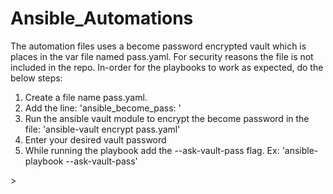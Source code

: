 # Ansible_Automations
 The automation files uses a become password encrypted vault which is places in the var file named pass.yaml. 
 For security reasons the file is not included in the repo. In-order for the playbooks to work as expected, do the below steps:
 <ol>
 <li>Create a file name pass.yaml.</li>
 <li>Add the line: 'ansible_become_pass: <your_become_password>'</li>
 <li>Run the ansible vault module to encrypt the become password in the file: 'ansible-vault encrypt pass.yaml'</li>
 <li>Enter your desired vault password</li>
 <li>While running the playbook add the --ask-vault-pass flag. Ex: 'ansible-playbook <playbook name> --ask-vault-pass'</li>
 </ol>
 > 
